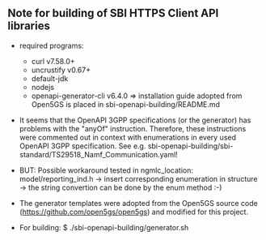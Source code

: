 ## Note for building of SBI HTTPS Client API libraries

- required programs:
	- curl v7.58.0+
	- uncrustify v0.67+
	- default-jdk
	- nodejs
	- openapi-generator-cli v6.4.0
	=> installation guide adopted from Open5GS is placed in sbi-openapi-building/README.md

- It seems that the OpenAPI 3GPP specifications (or the generator) has problems with the "anyOf" instruction. Therefore, these instructions were commented out in context with enumerations in every used OpenAPI 3GPP specification. See e.g. sbi-openapi-building/sbi-standard/TS29518_Namf_Communication.yaml!
- BUT: Possible workaround tested in ngmlc_location: model/reporting_ind.h -> insert corresponding enumeration in structure -> the string convertion can be done by the enum method :-)

- The generator templates were adopted from the Open5GS source code (https://github.com/open5gs/open5gs) and modified for this project.

- For building: $ ./sbi-openapi-building/generator.sh

